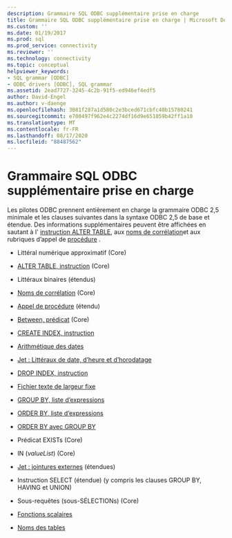```yaml
---
description: Grammaire SQL ODBC supplémentaire prise en charge
title: Grammaire SQL ODBC supplémentaire prise en charge | Microsoft Docs
ms.custom: ''
ms.date: 01/19/2017
ms.prod: sql
ms.prod_service: connectivity
ms.reviewer: ''
ms.technology: connectivity
ms.topic: conceptual
helpviewer_keywords:
- SQL grammar [ODBC]
- ODBC drivers [ODBC], SQL grammar
ms.assetid: 2ead7727-3245-4c2b-91f5-ed946ef4edf5
author: David-Engel
ms.author: v-daenge
ms.openlocfilehash: 3081f287a1d580c2e3bced671cbfc40b15780241
ms.sourcegitcommit: e700497f962e4c2274df16d9e651059b42ff1a10
ms.translationtype: MT
ms.contentlocale: fr-FR
ms.lasthandoff: 08/17/2020
ms.locfileid: "88487562"
---
```

# <a name="additional-supported-odbc-sql-grammar"></a>Grammaire SQL ODBC supplémentaire prise en charge
Les pilotes ODBC prennent entièrement en charge la grammaire ODBC 2,5 minimale et les clauses suivantes dans la syntaxe ODBC 2,5 de base et étendue. Des informations supplémentaires peuvent être affichées en sautant à l' [instruction ALTER TABLE](../../odbc/microsoft/alter-table-statement.md), aux [noms de corrélation](../../odbc/microsoft/correlation-names.md)et aux rubriques d’appel de [procédure](../../odbc/microsoft/procedure-invocation.md) .  
  
-   Littéral numérique approximatif (Core)  
  
-   [ALTER TABLE, instruction](../../odbc/microsoft/alter-table-statement.md) (Core)  
  
-   Littéraux binaires (étendus)  
  
-   [Noms de corrélation](../../odbc/microsoft/correlation-names.md) (Core)  
  
-   [Appel de procédure](../../odbc/microsoft/procedure-invocation.md) (étendu)  
  
-   [Between, prédicat](../../odbc/microsoft/between-predicate.md) (Core)  
  
-   [CREATE INDEX, instruction](../../odbc/microsoft/create-index-statement.md)  
  
-   [Arithmétique des dates](../../odbc/microsoft/date-arithmetic.md)  
  
-   [Jet : Littéraux de date, d’heure et d’horodatage](../../odbc/microsoft/jet-date-time-and-timestamp-literals.md)  
  
-   [DROP INDEX, instruction](../../odbc/microsoft/drop-index-statement.md)  
  
-   [Fichier texte de largeur fixe](../../odbc/microsoft/fixed-width-text-file.md)  
  
-   [GROUP BY, liste d’expressions](../../odbc/microsoft/group-by-expression-list.md)  
  
-   [ORDER BY, liste d’expressions](../../odbc/microsoft/order-by-expression-list.md)  
  
-   [ORDER BY avec GROUP BY](../../odbc/microsoft/order-by-with-group-by.md)  
  
-   Prédicat EXISTs (Core)  
  
-   IN (*valueList*) (Core)  
  
-   [Jet : jointures externes](../../odbc/microsoft/jet-outer-joins.md) (étendues)  
  
-   Instruction SELECT (étendue) (y compris les clauses GROUP BY, HAVING et UNION)  
  
-   Sous-requêtes (sous-SÉLECTIONs) (Core)  
  
-   [Fonctions scalaires](../../odbc/microsoft/scalar-functions.md)  
  
-   [Noms des tables](../../odbc/microsoft/table-names.md)
